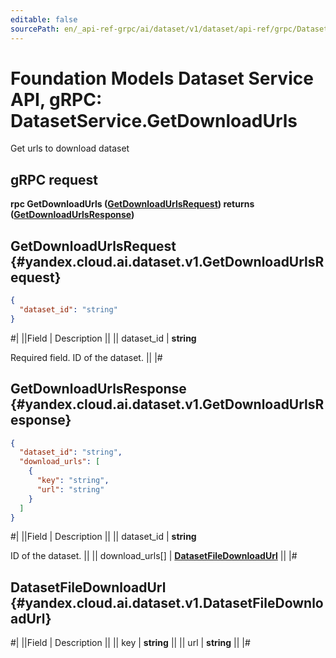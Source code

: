 ```yaml
---
editable: false
sourcePath: en/_api-ref-grpc/ai/dataset/v1/dataset/api-ref/grpc/Dataset/getDownloadUrls.md
---
```


# Foundation Models Dataset Service API, gRPC: DatasetService.GetDownloadUrls

Get urls to download dataset

## gRPC request

**rpc GetDownloadUrls ([GetDownloadUrlsRequest](#yandex.cloud.ai.dataset.v1.GetDownloadUrlsRequest)) returns ([GetDownloadUrlsResponse](#yandex.cloud.ai.dataset.v1.GetDownloadUrlsResponse))**

## GetDownloadUrlsRequest {#yandex.cloud.ai.dataset.v1.GetDownloadUrlsRequest}

```json
{
  "dataset_id": "string"
}
```

#|
||Field | Description ||
|| dataset_id | **string**

Required field. ID of the dataset. ||
|#

## GetDownloadUrlsResponse {#yandex.cloud.ai.dataset.v1.GetDownloadUrlsResponse}

```json
{
  "dataset_id": "string",
  "download_urls": [
    {
      "key": "string",
      "url": "string"
    }
  ]
}
```

#|
||Field | Description ||
|| dataset_id | **string**

ID of the dataset. ||
|| download_urls[] | **[DatasetFileDownloadUrl](#yandex.cloud.ai.dataset.v1.DatasetFileDownloadUrl)** ||
|#

## DatasetFileDownloadUrl {#yandex.cloud.ai.dataset.v1.DatasetFileDownloadUrl}

#|
||Field | Description ||
|| key | **string** ||
|| url | **string** ||
|#